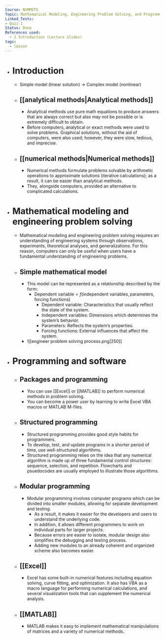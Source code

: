 ```yaml
---
Course: NUMMETS
Topic: Mathematical Modeling, Engineering Problem Solving, and Programming
Linked_Tests:
- Quiz 1
Status: Done
References used:
  - 1 Introduction (Lecture Slides)
tags:
  - lesson
---
```


- # Introduction
	- Simple model (linear solution) → Complex model (nonlinear)
	- ## [[analytical methods|Analytical methods]]
		- Analytical methods use pure math equations to produce answers that are always correct but also may not be possible or is extremely difficult to obtain.
		- Before computers, analytical or exact methods were used to solve problems. Graphical solutions, without the aid of computers, were also used; however, they were slow, tedious, and imprecise.
	- ## [[numerical methods|Numerical methods]]
		- Numerical methods formulate problems solvable by arithmetic operations to approximate solutions (iterative calculations); as a result, it can be easier than analytical methods.
		- They, alongside computers, provided an alternative to complicated calculations. 
- # Mathematical modeling and engineering problem solving
	- Mathematical modeling and engineering problem solving requires an understanding of engineering systems through observations, experiments, theoretical analyses, and generalizations. For this reason, computers can only be useful when users have a fundamental understanding of engineering problems.
	- ## Simple mathematical model
		- This model can be represented as a relationship described by the form:
			- $\text{Dependent variable}=f(\text{independent variables},\text{parameters},\text{forcing functions})$
				- $\text{Dependent variable}$: Characteristics that usually reflect the state of the system.
				- $\text{Independent variables}$: Dimensions which determines the system’s behavior.
				- $\text{Parameters}$: Reflects the system’s properties.
				- $\text{Forcing functions}$: External influences that affect the system.
		- ![[engineer problem solving process.png|250]]
- # Programming and software
	- ## Packages and programming
		- You can use [[Excel]] or [[MATLAB]] to perform numerical methods in problem solving.
		- You can become a power user by learning to write Excel VBA macros or MATLAB M-files.
	- ## Structured programming
		- Structured programming provides good style habits for programmers.
		- To develop, test, and update programs in a shorter period of time, use well-structured algorithms.
		- Structured programming relies on the idea that any numerical algorithm is made up of three fundamental control structures: sequence, selection, and repetition. Flowcharts and psuedocodes are usually employed to illustrate those algorithms.
	- ## Modular programming
		- Modular programming involves computer programs which can be divided into smaller modules, allowing for separate development and testing.
			- As a result, it makes it easier for the developers and users to understand the underlying code.
			- In addition, it allows different programmers to work on individual parts for larger projects.
			- Because errors are easier to isolate, modular design also simplifies the debugging and testing process.
			- Adding new modules to an already coherent and organized scheme also becomes easier.
	- ## [[Excel]]
		- Excel has some built-in numerical features including equation solving, curve fitting, and optimization. It also has VBA as a macro language for performing numerical calculations, and several visualization tools that can supplement the numerical analysis.
	- ## [[MATLAB]]
		- MATLAB makes it easy to implement mathematical manipulations of matrices and a variety of numerical methods.